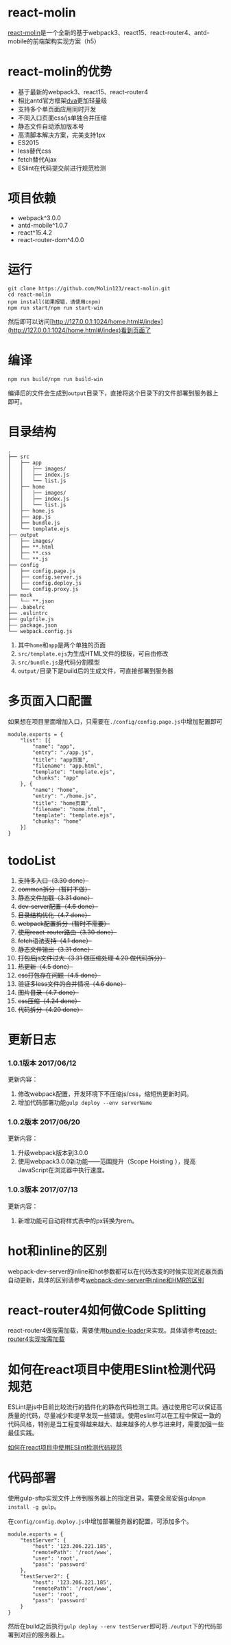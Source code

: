 # react-molin

[react-molin](https://github.com/Molin123/react-molin)是一个全新的基于webpack3、react15、react-router4、antd-mobile的前端架构实现方案（h5）



# react-molin的优势

* 基于最新的webpack3、react15、react-router4
* 相比antd官方框架[dva](https://github.com/dvajs/dva)更加轻量级
* 支持多个单页面应用同时开发
* 不同入口页面css/js单独合并压缩
* 静态文件自动添加版本号
* 高清脚本解决方案，完美支持1px
* ES2015
* less替代css
* fetch替代Ajax
* ESlint在代码提交前进行规范检测


# 项目依赖

* webpack^3.0.0
* antd-mobile^1.0.7
* react^15.4.2
* react-router-dom^4.0.0


# 运行

```
git clone https://github.com/Molin123/react-molin.git
cd react-molin
npm install(如果报错，请使用cnpm) 
npm run start/npm run start-win
```

然后即可以访问[http://127.0.0.1:1024/home.html#/index](http://127.0.0.1:1024/home.html#/index)看到页面了

# 编译

```
npm run build/npm run build-win
```

编译后的文件会生成到`output`目录下，直接将这个目录下的文件部署到服务器上即可。



# 目录结构

```
.
├── src
│   ├── app
│   │   ├── images/
│   │   ├── index.js
│   │   └── list.js
│   ├── home
│   │   ├── images/
│   │   ├── index.js
│   │   └── list.js
│   ├── home.js
│   ├── app.js
│   ├── bundle.js
│   └── template.ejs
├── output
│   ├── images/
│   ├── **.html
│   ├── **.css
│   └── **.js
├── config
│   ├── config.page.js
│   ├── config.server.js
│   ├── config.deploy.js
│   └── config.proxy.js
├── mock
│   └── **.json
├── .babelrc
├── .eslintrc
├── gulpfile.js
├── package.json
└── webpack.config.js
```

1. 其中`home`和`app`是两个单独的页面
2. `src/template.ejs`为生成HTML文件的模板，可自由修改
3. `src/bundle.js`是代码分割模型
4. `output/`目录下是build后的生成文件，可直接部署到服务器


# 多页面入口配置

如果想在项目里面增加入口，只需要在`./config/config.page.js`中增加配置即可

```
module.exports = {
    "list": [{
        "name": "app",
        "entry": "./app.js",
        "title": "app页面",
        "filename": "app.html",
        "template": "template.ejs",
        "chunks": "app"
    }, {
        "name": "home",
        "entry": "./home.js",
        "title": "home页面",
        "filename": "home.html",
        "template": "template.ejs",
        "chunks": "home"
    }]
}
```


# todoList

1. ~~支持多入口（3.30 done）~~
2. ~~common拆分（暂时不做）~~
3. ~~静态文件加戳（3.31 done）~~
4. ~~dev-server配置（4.6 done）~~
5. ~~目录结构优化（4.7 done）~~
6. ~~webpack配置拆分（暂时不需要）~~
7. ~~使用react-router路由（3.30 done）~~
8. ~~fetch语法支持（4.1 done）~~
9. ~~静态文件输出（3.31 done）~~
10. ~~打包后js文件过大（3.31 做压缩处理 4.20 做代码拆分）~~
11. ~~热更新（4.5 done）~~
12. ~~css打包存在问题（4.5 done）~~
13. ~~验证多less文件的合并情况（4.6 done）~~
14. ~~图片目录（4.7 done）~~
15. ~~css压缩（4.24 done）~~
16. ~~代码拆分（4.20 done）~~


# 更新日志

### 1.0.1版本 2017/06/12
更新内容：
1. 修改webpack配置，开发环境下不压缩js/css，缩短热更新时间。
2. 增加代码部署功能`gulp deploy --env serverName`

### 1.0.2版本 2017/06/20
更新内容：
1. 升级webpack版本到3.0.0
2. 使用webpack3.0.0新功能——范围提升（Scope Hoisting ），提高JavaScript在浏览器中执行速度。

### 1.0.3版本 2017/07/13
更新内容：
1. 新增功能可自动将样式表中的px转换为rem。



# hot和inline的区别

webpack-dev-server的inline和hot参数都可以在代码改变的时候实现浏览器页面自动更新，具体的区别请参考[webpack-dev-server中inline和HMR的区别](https://juejin.im/post/593e5454a0bb9f006b59d85a)

# react-router4如何做Code Splitting

react-router4做按需加载，需要使用[bundle-loader](https://github.com/webpack-contrib/bundle-loader)来实现。具体请参考[react-router4实现按需加载](https://juejin.im/post/58f9717e44d9040069d06cd6)

# 如何在react项目中使用ESlint检测代码规范

ESLint是js中目前比较流行的插件化的静态代码检测工具。通过使用它可以保证高质量的代码，尽量减少和提早发现一些错误。使用eslint可以在工程中保证一致的代码风格，特别是当工程变得越来越大、越来越多的人参与进来时，需要加强一些最佳实践。

[如何在react项目中使用ESlint检测代码规范](https://juejin.im/post/58ff0de18d6d810058a69a26)

# 代码部署

使用gulp-sftp实现文件上传到服务器上的指定目录。需要全局安装gulp`npm install -g gulp`。

在`config/config.deploy.js`中增加部署服务器的配置，可添加多个。

```
module.exports = {
    "testServer": {
        "host": '123.206.221.185',
        "remotePath": '/root/www',
        "user": 'root',
        "pass": 'password'
    },
    "testServer2": {
        "host": '123.206.221.185',
        "remotePath": '/root/www',
        "user": 'root',
        "pass": 'password'
    }
}
```

然后在build之后执行`gulp deploy --env testServer`即可将`./output`下的代码部署到对应的服务器上。



